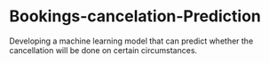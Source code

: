 # Bookings-cancelation-Prediction

Developing a machine learning model that can predict whether the cancellation will be done on certain circumstances.
